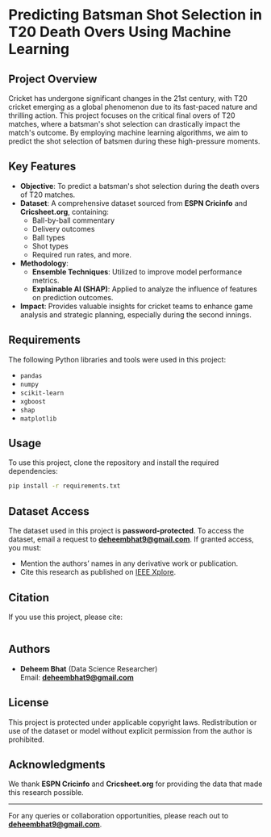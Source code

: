# Predicting Batsman Shot Selection in T20 Death Overs Using Machine Learning

## Project Overview
Cricket has undergone significant changes in the 21st century, with T20 cricket emerging as a global phenomenon due to its fast-paced nature and thrilling action. This project focuses on the critical final overs of T20 matches, where a batsman's shot selection can drastically impact the match's outcome. By employing machine learning algorithms, we aim to predict the shot selection of batsmen during these high-pressure moments.

## Key Features
- **Objective**: To predict a batsman's shot selection during the death overs of T20 matches.
- **Dataset**: A comprehensive dataset sourced from **ESPN Cricinfo** and **Cricsheet.org**, containing:
  - Ball-by-ball commentary
  - Delivery outcomes
  - Ball types
  - Shot types
  - Required run rates, and more.
- **Methodology**:
  - **Ensemble Techniques**: Utilized to improve model performance metrics.
  - **Explainable AI (SHAP)**: Applied to analyze the influence of features on prediction outcomes.
- **Impact**: Provides valuable insights for cricket teams to enhance game analysis and strategic planning, especially during the second innings.

## Requirements
The following Python libraries and tools were used in this project:
- `pandas`
- `numpy`
- `scikit-learn`
- `xgboost`
- `shap`
- `matplotlib`

## Usage
To use this project, clone the repository and install the required dependencies:
```bash
pip install -r requirements.txt
```

## Dataset Access
The dataset used in this project is **password-protected**. To access the dataset, email a request to **deheembhat9@gmail.com**. If granted access, you must:
- Mention the authors’ names in any derivative work or publication.
- Cite this research as published on [IEEE Xplore](https://ieeexplore.ieee.org/document/10543886).

## Citation
If you use this project, please cite:
```Sahoo, Deepak Kumar, Deheem U. Deyar, and Deepa Gupta. "Prediction of Shot Selection of a Batsman in the death over of a T20 Cricket Match using Machine Learning." In 2024 IEEE 9th International Conference for Convergence in Technology (I2CT), pp. 1-7. IEEE, 2024.
```

## Authors
- **Deheem Bhat** (Data Science Researcher)  
Email: **deheembhat9@gmail.com**

## License
This project is protected under applicable copyright laws. Redistribution or use of the dataset or model without explicit permission from the author is prohibited.

## Acknowledgments
We thank **ESPN Cricinfo** and **Cricsheet.org** for providing the data that made this research possible.

---
For any queries or collaboration opportunities, please reach out to **deheembhat9@gmail.com**.

